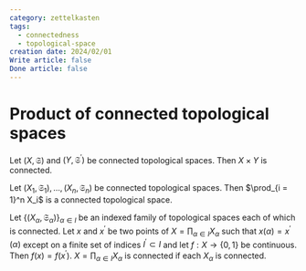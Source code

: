 ```yaml
---
category: zettelkasten
tags:
  - connectedness
  - topological-space
creation date: 2024/02/01
Write article: false
Done article: false
---
```

# Product of connected topological spaces

Let $(X, \mathfrak{S})$ and $(Y, \mathfrak{S}^\prime)$ be connected topological spaces. Then $X \times Y$ is connected.

Let $(X_1, \mathfrak{S}_1), \dots, (X_n, \mathfrak{S}_n)$ be connected topological spaces. Then $\prod_{i = 1}^n X_i$ is a connected topological space.

Let $\{(X_\alpha, \mathfrak{S}_\alpha)\}_{\alpha \in I}$ be an indexed family of topological spaces each of which is connected. Let $x$ and $x^\prime$ be two points of $X = \prod_{\alpha \in I} X_\alpha$ such that $x(\alpha) = x^\prime(\alpha)$ except on a finite set of indices $I^\prime \subset I$ and let $f: X \rightarrow \{0, 1\}$ be continuous. Then $f(x) = f(x^\prime)$.
$X = \prod_{\alpha \in I} X_\alpha$ is connected if each $X_\alpha$ is connected.